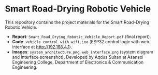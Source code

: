 # Smart Road-Drying Robotic Vehicle
This repository contains the project materials for the Smart Road-Drying Robotic Vehicle.
- **Report**: `Smart_Road_Drying_Robotic_Vehicle_Report.pdf` (final report).
- **Code**: `vehicle_control_with_wifi.ino` (ESP32 control logic with web interface at http://192.168.4.1).
- **Images**: `system_architecture.png`, `web_interface.png` (system diagram and interface screenshot).
Developed by Aqdus Sultan at Asansol Engineering College, Department of Electronics & Communication Engineering.
